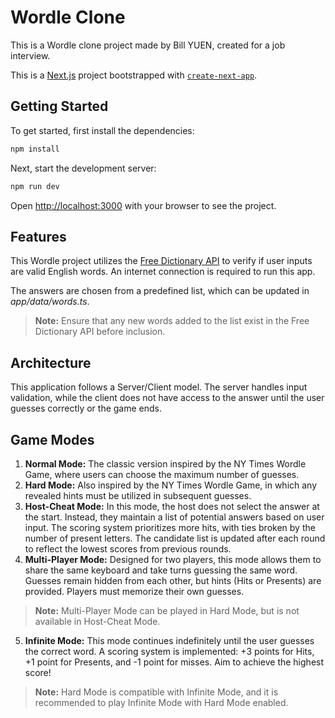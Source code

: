 # Wordle Clone

This is a Wordle clone project made by Bill YUEN, created for a job interview.

This is a [Next.js](https://nextjs.org) project bootstrapped with [`create-next-app`](https://nextjs.org/docs/app/api-reference/cli/create-next-app).

## Getting Started

To get started, first install the dependencies:
```bash
npm install
```
Next, start the development server:
```bash
npm run dev
```

Open [http://localhost:3000](http://localhost:3000) with your browser to see the project.

## Features

This Wordle project utilizes the [Free Dictionary API](https://dictionaryapi.dev/) to verify if user inputs are valid English words. An internet connection is required to run this app.

The answers are chosen from a predefined list, which can be updated in _app/data/words.ts_.

> __Note:__ Ensure that any new words added to the list exist in the Free Dictionary API before inclusion.

## Architecture

This application follows a Server/Client model. The server handles input validation, while the client does not have access to the answer until the user guesses correctly or the game ends.

## Game Modes

1. __Normal Mode:__ The classic version inspired by the NY Times Wordle Game, where users can choose the maximum number of guesses.
2. __Hard Mode:__ Also inspired by the NY Times Wordle Game, in which any revealed hints must be utilized in subsequent guesses.
3. __Host-Cheat Mode:__ In this mode, the host does not select the answer at the start. Instead, they maintain a list of potential answers based on user input. The scoring system prioritizes more hits, with ties broken by the number of present letters. The candidate list is updated after each round to reflect the lowest scores from previous rounds.
4. __Multi-Player Mode:__ Designed for two players, this mode allows them to share the same keyboard and take turns guessing the same word. Guesses remain hidden from each other, but hints (Hits or Presents) are provided. Players must memorize their own guesses.
> __Note:__ Multi-Player Mode can be played in Hard Mode, but is not available in Host-Cheat Mode.
5. __Infinite Mode:__ This mode continues indefinitely until the user guesses the correct word. A scoring system is implemented: +3 points for Hits, +1 point for Presents, and -1 point for misses. Aim to achieve the highest score!
  > __Note:__ Hard Mode is compatible with Infinite Mode, and it is recommended to play Infinite Mode with Hard Mode enabled.
